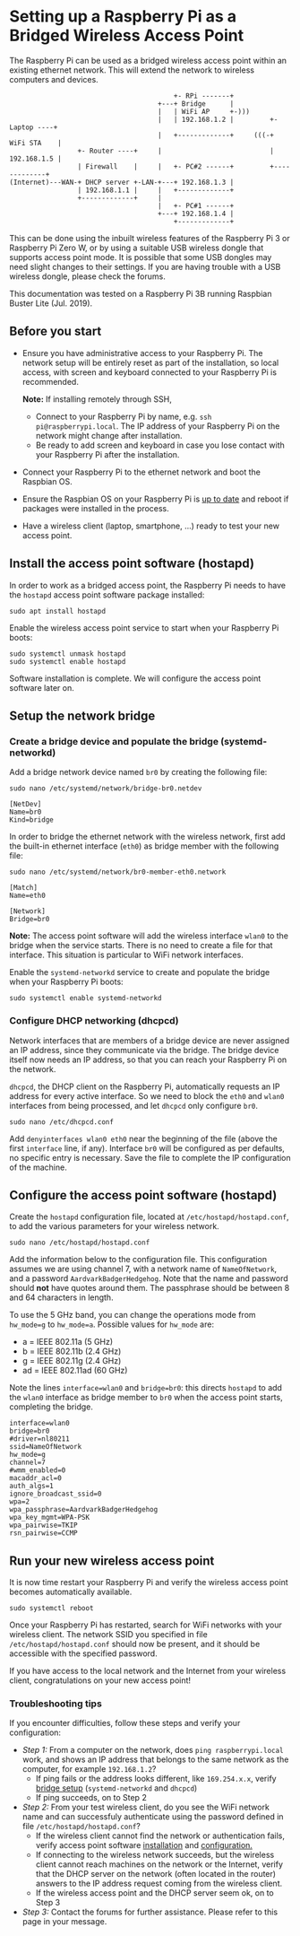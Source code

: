 
# Setting up a Raspberry Pi as a Bridged Wireless Access Point

The Raspberry Pi can be used as a bridged wireless access point within an existing ethernet network. This will extend the network to wireless computers and devices.

```
                                         +- RPi -------+
                                     +---+ Bridge      |
                                     |   | WiFi AP     +-)))
                                     |   | 192.168.1.2 |         +- Laptop ----+
                                     |   +-------------+     (((-+ WiFi STA    |
                 +- Router ----+     |                           | 192.168.1.5 |
                 | Firewall    |     |   +- PC#2 ------+         +-------------+
(Internet)---WAN-+ DHCP server +-LAN-+---+ 192.168.1.3 |
                 | 192.168.1.1 |     |   +-------------+
                 +-------------+     |
                                     |   +- PC#1 ------+
                                     +---+ 192.168.1.4 |
                                         +-------------+

```

This can be done using the inbuilt wireless features of the Raspberry Pi 3 or Raspberry Pi Zero W, or by using a suitable USB wireless dongle that supports access point mode.
It is possible that some USB dongles may need slight changes to their settings. If you are having trouble with a USB wireless dongle, please check the forums.

This documentation was tested on a Raspberry Pi 3B running Raspbian Buster Lite (Jul. 2019). 

## Before you start

* Ensure you have administrative access to your Raspberry Pi. The network setup will be entirely reset as part of the installation, so local access, with screen and keyboard connected to your Raspberry Pi is recommended.

  **Note:** If installing remotely through SSH,
    * Connect to your Raspberry Pi by name, e.g. `ssh pi@raspberrypi.local`. The IP address of your Raspberry Pi on the network might change after installation.
    * Be ready to add screen and keyboard in case you lose contact with your Raspberry Pi after the installation. 
* Connect your Raspberry Pi to the ethernet network and boot the Raspbian OS.
* Ensure the Raspbian OS on your Raspberry Pi is [up to date](../../raspbian/updating.md) and reboot if packages were installed in the process.
* Have a wireless client (laptop, smartphone, ...) ready to test your new access point.

<a name="hostapd-install"></a>
## Install the access point software (hostapd)

In order to work as a bridged access point, the Raspberry Pi needs to have the `hostapd` access point software package installed:

```
sudo apt install hostapd
```
Enable the wireless access point service to start when your Raspberry Pi boots:

```
sudo systemctl unmask hostapd
sudo systemctl enable hostapd
```

Software installation is complete. We will configure the access point software later on.

<a name="bridging"></a>
## Setup the network bridge

### Create a bridge device and populate the bridge (systemd-networkd)

Add a bridge network device named `br0` by creating the following file:

```
sudo nano /etc/systemd/network/bridge-br0.netdev

[NetDev]
Name=br0
Kind=bridge
```

In order to bridge the ethernet network with the wireless network, first add the built-in ethernet interface (`eth0`) as bridge member with the following file:

```
sudo nano /etc/systemd/network/br0-member-eth0.network

[Match]
Name=eth0

[Network]
Bridge=br0
```

**Note:** The access point software will add the wireless interface `wlan0` to the bridge when the service starts. There is no need to create a file for that interface. This situation is particular to WiFi network interfaces.

Enable the `systemd-networkd` service to create and populate the bridge when your Raspberry Pi boots:

```
sudo systemctl enable systemd-networkd
```

### Configure DHCP networking (dhcpcd)

Network interfaces that are members of a bridge device are never assigned an IP address, since they communicate via the bridge. The bridge device itself now needs an IP address, so that you can reach your Raspberry Pi on the network.

`dhcpcd`, the DHCP client on the Raspberry Pi, automatically requests an IP address for every active interface. So we need to block the `eth0` and `wlan0` interfaces from being processed, and let `dhcpcd` only configure `br0`.

```
sudo nano /etc/dhcpcd.conf
```

Add `denyinterfaces wlan0 eth0` near the beginning of the file (above the first `interface` line, if any). Interface `br0` will be configured as per defaults, no specific entry is necessary. Save the file to complete the IP configuration of the machine.

<a name="hostapd-config"></a>
## Configure the access point software (hostapd)

Create the `hostapd` configuration file, located at `/etc/hostapd/hostapd.conf`, to add the various parameters for your wireless network. 

```
sudo nano /etc/hostapd/hostapd.conf
```

Add the information below to the configuration file. This configuration assumes we are using channel 7, with a network name of `NameOfNetwork`, and a password `AardvarkBadgerHedgehog`. Note that the name and password should **not** have quotes around them. The passphrase should be between 8 and 64 characters in length.

To use the 5 GHz band, you can change the operations mode from `hw_mode=g` to `hw_mode=a`. Possible values for `hw_mode` are:
 - a = IEEE 802.11a (5 GHz)
 - b = IEEE 802.11b (2.4 GHz)
 - g = IEEE 802.11g (2.4 GHz)
 - ad = IEEE 802.11ad (60 GHz)

Note the lines `interface=wlan0` and `bridge=br0`: this directs `hostapd` to add the `wlan0` interface as bridge member to `br0` when the access point starts, completing the bridge.

```
interface=wlan0
bridge=br0
#driver=nl80211
ssid=NameOfNetwork
hw_mode=g
channel=7
#wmm_enabled=0
macaddr_acl=0
auth_algs=1
ignore_broadcast_ssid=0
wpa=2
wpa_passphrase=AardvarkBadgerHedgehog
wpa_key_mgmt=WPA-PSK
wpa_pairwise=TKIP
rsn_pairwise=CCMP
```
## Run your new wireless access point

It is now time restart your Raspberry Pi and verify the wireless access point becomes automatically available.

```
sudo systemctl reboot
```
Once your Raspberry Pi has restarted, search for WiFi networks with your wireless client. The network SSID you specified in file `/etc/hostapd/hostapd.conf` should now be present, and it should be accessible with the specified password.

If you have access to the local network and the Internet from your wireless client, congratulations on your new access point!

### Troubleshooting tips
If you encounter difficulties, follow these steps and verify your configuration:
* *Step 1:* From a computer on the network, does `ping raspberrypi.local` work, and shows an IP address that belongs to the same network as the computer, for example `192.168.1.2`?
    * If ping fails or the address looks different, like `169.254.x.x`, verify [bridge setup](#bridging) (`systemd-networkd` and `dhcpcd`)
    * If ping succeeds, on to Step 2
* *Step 2:* From your test wireless client, do you see the WiFi network name and can successfuly authenticate using the password defined in file `/etc/hostapd/hostapd.conf`?
    * If the wireless client cannot find the network or authentication fails, verify access point software [installation](#hostapd-install) and [configuration.](#hostapd-config)
    * If connecting to the wireless network succeeds, but the wireless client cannot reach machines on the network or the Internet, verify that the DHCP server on the network (often located in the router) answers to the IP address request coming from the wireless client.
    * If the wireless access point and the DHCP server seem ok, on to Step 3
* *Step 3:* Contact the forums for further assistance. Please refer to this page in your message.
